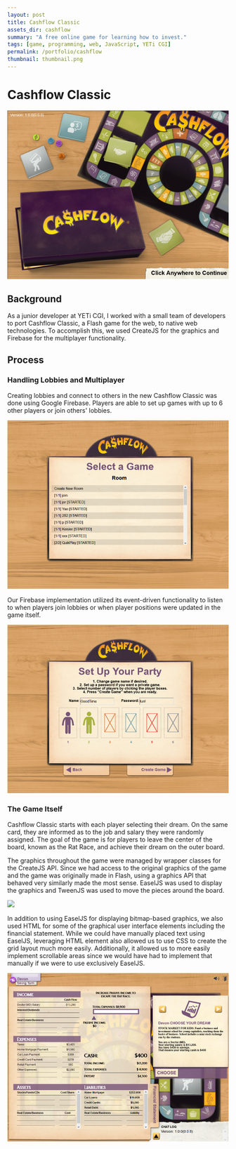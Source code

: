 ```yaml
---
layout: post
title: Cashflow Classic
assets_dir: cashflow
summary: "A free online game for learning how to invest."
tags: [game, programming, web, JavaScript, YETi CGI]
permalink: /portfolio/cashflow
thumbnail: thumbnail.png
---
```


# Cashflow Classic

<a  href="/assets/cashflow/cashflow-splash.png" target="_blank">![](/assets/cashflow/cashflow-splash.png)</a>

## Background

As a junior developer at YETi CGI, I worked with a small team of developers to port Cashflow Classic, a Flash game for the web, to native web technologies. To accomplish this, we used CreateJS for the graphics and Firebase for the multiplayer functionality.

## Process

### Handling Lobbies and Multiplayer

Creating lobbies and connect to others in the new Cashflow Classic was done using Google Firebase. Players are able to set up games with up to 6 other players or join others' lobbies.

<a  href="/assets/cashflow/cashflow-lobbies.png" target="_blank">![](/assets/cashflow//cashflow-lobbies.png)</a>

Our Firebase implementation utilized its event-driven functionality to listen to when players join lobbies or when player positions were updated in the game itself.

<a  href="/assets/cashflow/cashflow-lobby.png" target="_blank">![](/assets/cashflow//cashflow-lobby.png)</a>

### The Game Itself

Cashflow Classic starts with each player selecting their dream. On the same card, they are informed as to the job and salary they were randomly assigned. The goal of the game is for players to leave the center of the board, known as the Rat Race, and achieve their dream on the outer board.

The graphics throughout the game were managed by wrapper classes for the CreateJS API. Since we had access to the original graphics of the game and the game was originally made in Flash, using a graphics API that behaved very similarly made the most sense. EaselJS was used to display the graphics and TweenJS was used to move the pieces around the board.

<a  href="/assets/cashflow/cashflow.png" target="_blank">![](/assets/cashflow//cashflow.png)</a>

In addition to using EaselJS for displaying bitmap-based graphics, we also used HTML for some of the graphical user interface elements including the financial statement. While we could have manually placed text using EaselJS, leveraging HTML element also allowed us to use CSS to create the grid layout much more easily. Additionally, it allowed us to more easily implement scrollable areas since we would have had to implement that manually if we were to use exclusively EaselJS.

<a  href="/assets/cashflow/cashflow-folder.png" target="_blank">![](/assets/cashflow//cashflow-folder.png)</a>